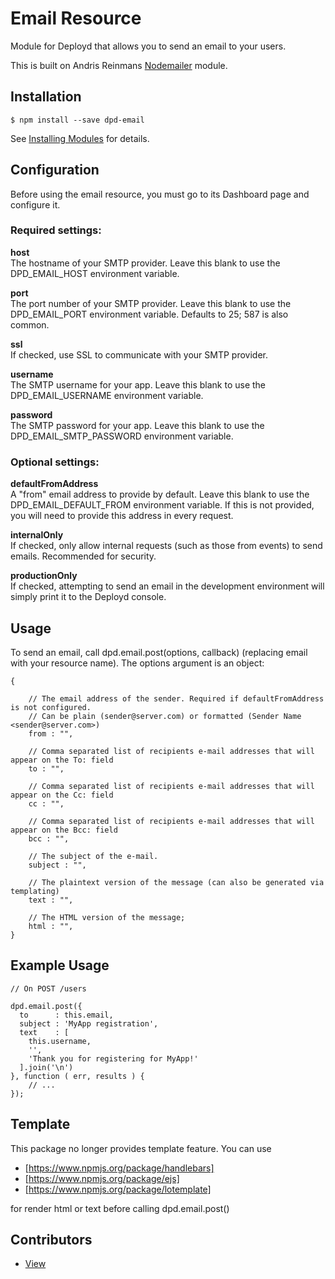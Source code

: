 # Email Resource

Module for Deployd that allows you to send an email to your users.

This is built on Andris Reinmans [Nodemailer](https://github.com/andris9/Nodemailer) module.

## Installation

`$ npm install --save dpd-email`

See [Installing Modules](http://docs.deployd.com/docs/using-modules/) for details.

## Configuration

Before using the email resource, you must go to its Dashboard page and configure it.

### Required settings:

**host**  
The hostname of your SMTP provider. Leave this blank to use the DPD\_EMAIL\_HOST environment variable.

**port**  
The port number of your SMTP provider. Leave this blank to use the DPD\_EMAIL\_PORT environment variable. Defaults to 25; 587 is also common.

**ssl**  
If checked, use SSL to communicate with your SMTP provider.

**username**  
The SMTP username for your app. Leave this blank to use the DPD\_EMAIL\_USERNAME environment variable.

**password**  
The SMTP password for your app. Leave this blank to use the DPD\_EMAIL\_SMTP\_PASSWORD environment variable.  

### Optional settings:

**defaultFromAddress**  
A "from" email address to provide by default. Leave this blank to use the DPD\_EMAIL\_DEFAULT\_FROM environment variable. If this is not provided, you will need to provide this address in every request.

**internalOnly**  
If checked, only allow internal requests (such as those from events) to send emails. Recommended for security.

**productionOnly**  
If checked, attempting to send an email in the development environment will simply print it to the Deployd console.

## Usage

To send an email, call dpd.email.post(options, callback) (replacing email with your resource name). The options argument is an object:

```
{

	// The email address of the sender. Required if defaultFromAddress is not configured.
	// Can be plain (sender@server.com) or formatted (Sender Name <sender@server.com>)
	from : "",

	// Comma separated list of recipients e-mail addresses that will appear on the To: field
	to : "",

	// Comma separated list of recipients e-mail addresses that will appear on the Cc: field
	cc : "",

	// Comma separated list of recipients e-mail addresses that will appear on the Bcc: field
	bcc : "",

	// The subject of the e-mail.
	subject : "",

	// The plaintext version of the message (can also be generated via templating)
	text : "",

	// The HTML version of the message;
	html : "",
}
```

## Example Usage

```
// On POST /users

dpd.email.post({
  to      : this.email,
  subject : 'MyApp registration',
  text    : [
  	this.username,
  	'',
  	'Thank you for registering for MyApp!'
  ].join('\n')
}, function ( err, results ) {
	// ...
});
```


## Template

This package no longer provides template feature. You can use

 - [https://www.npmjs.org/package/handlebars]
 - [https://www.npmjs.org/package/ejs]
 - [https://www.npmjs.org/package/lotemplate]

for render html or text before calling dpd.email.post()


## Contributors

- [View](https://github.com/deployd/dpd-email/graphs/contributors)
